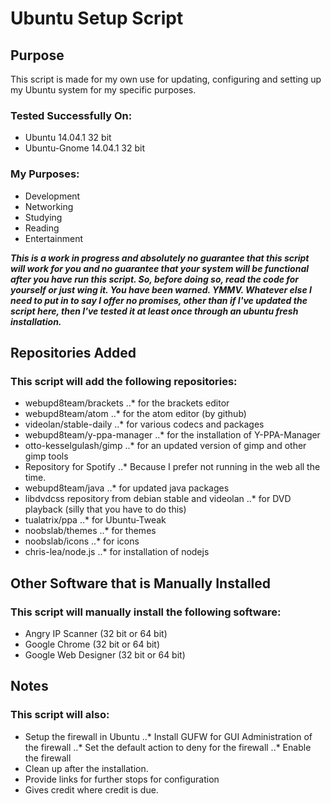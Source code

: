 Ubuntu Setup Script
===================

## Purpose

This script is made for my own use for updating, configuring and setting up my Ubuntu system for my specific purposes.

### Tested Successfully On:

 * Ubuntu 14.04.1 32 bit
 * Ubuntu-Gnome 14.04.1 32 bit

### My Purposes:

 * Development
 * Networking
 * Studying
 * Reading
 * Entertainment

**_This is a work in progress and absolutely no guarantee that this script will work for you and no guarantee that your system will be functional after you have run this script.  So, before doing so, read the code for yourself or just wing it.  You have been warned.  YMMV.  Whatever else I need to put in to say I offer no promises, other than if I've updated the script here, then I've tested it at least once through an ubuntu fresh installation._**

## Repositories Added

### This script will add the following repositories:

 * webupd8team/brackets
 ..* for the brackets editor
 * webupd8team/atom
 ..* for the atom editor (by github)
 * videolan/stable-daily
 ..* for various codecs and packages
 * webupd8team/y-ppa-manager
 ..* for the installation of Y-PPA-Manager
 * otto-kesselgulash/gimp
 ..* for an updated version of gimp and other gimp tools
 * Repository for Spotify
 ..* Because I prefer not running in the web all the time.
 * webupd8team/java
 ..* for updated java packages
 * libdvdcss repository from debian stable and videolan
 ..* for DVD playback (silly that you have to do this)
 * tualatrix/ppa
 ..* for Ubuntu-Tweak
 * noobslab/themes
 ..* for themes
 * noobslab/icons
 ..* for icons
 * chris-lea/node.js
 ..* for installation of nodejs

 ## Other Software that is Manually Installed

 ### This script will manually install the following software:

 * Angry IP Scanner (32 bit or 64 bit)
 * Google Chrome (32 bit or 64 bit)
 * Google Web Designer (32 bit or 64 bit)

 ## Notes

 ### This script will also:

 * Setup the firewall in Ubuntu
 ..* Install GUFW for GUI Administration of the firewall
 ..* Set the default action to deny for the firewall
 ..* Enable the firewall
 * Clean up after the installation.
 * Provide links for further stops for configuration
 * Gives credit where credit is due.
